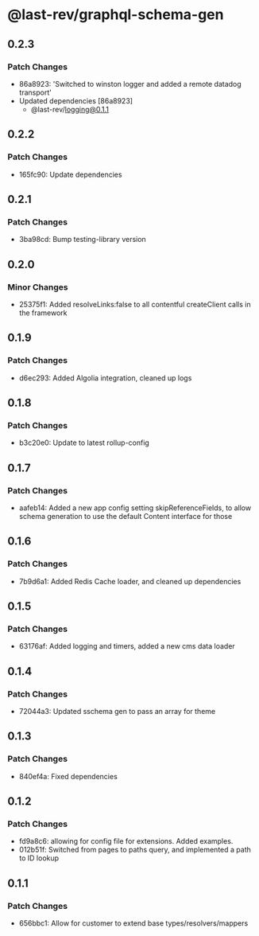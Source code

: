 # @last-rev/graphql-schema-gen

## 0.2.3

### Patch Changes

- 86a8923: 'Switched to winston logger and added a remote datadog transport'
- Updated dependencies [86a8923]
  - @last-rev/logging@0.1.1

## 0.2.2

### Patch Changes

- 165fc90: Update dependencies

## 0.2.1

### Patch Changes

- 3ba98cd: Bump testing-library version

## 0.2.0

### Minor Changes

- 25375f1: Added resolveLinks:false to all contentful createClient calls in the framework

## 0.1.9

### Patch Changes

- d6ec293: Added Algolia integration, cleaned up logs

## 0.1.8

### Patch Changes

- b3c20e0: Update to latest rollup-config

## 0.1.7

### Patch Changes

- aafeb14: Added a new app config setting skipReferenceFields, to allow schema generation to use the default Content interface for those

## 0.1.6

### Patch Changes

- 7b9d6a1: Added Redis Cache loader, and cleaned up dependencies

## 0.1.5

### Patch Changes

- 63176af: Added logging and timers, added a new cms data loader

## 0.1.4

### Patch Changes

- 72044a3: Updated sschema gen to pass an array for theme

## 0.1.3

### Patch Changes

- 840ef4a: Fixed dependencies

## 0.1.2

### Patch Changes

- fd9a8c6: allowing for config file for extensions. Added examples.
- 012b51f: Switched from pages to paths query, and implemented a path to ID lookup

## 0.1.1

### Patch Changes

- 656bbc1: Allow for customer to extend base types/resolvers/mappers
